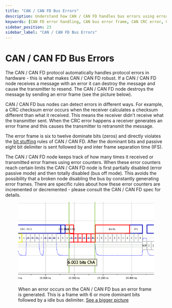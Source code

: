 ```yaml
---
title: "CAN / CAN FD Bus Errors"
description: Understand how CAN / CAN FD handles bus errors using error frames, CRC checks, and error counters to ensure reliable communication in automotive networks.
keywords: [CAN FD error handling, CAN bus error frame, CAN CRC error, CAN error counters, CAN bus off mode, CAN error passive, CAN dominant bits, CAN FD protocol errors]
sidebar_position: 23
sidebar_label: "CAN / CAN FD Bus Errors"
---
```


# CAN / CAN FD Bus Errors

The CAN / CAN FD protocol automatically handles protocol errors in hardware - this is what makes CAN / CAN FD robust. If a CAN / CAN FD node receives a message with an error it can destroy the message and cause the transmitter to resend. The CAN / CAN FD node destroys the message by sending an error frame (see the picture below).

CAN / CAN FD bus nodes can detect errors in different ways. For example, a CRC checksum error occurs when the receiver calculates a checksum different than what it received. This means the receiver didn't receive what the transmitter sent. When the CRC error happens a receiver generates an error frame and this causes the transmitter to retransmit the message.

The error frame is six to twelve dominate bits (zeros) and directly violates the [bit stuffing](../can-can-fd-bus-bit-stuffing) rules of CAN / CAN FD. After the dominant bits and passive eight bit delimiter is sent followed by and inter frame separation time (IFS).

The CAN / CAN FD node keeps track of how many times it received or transmitted error frames using error counters. When these error counters reach certain limits the CAN / CAN FD node is first partially disabled (error passive mode) and then totally disabled (bus off mode). This avoids the possibility that a broken node disabling the bus by constantly generating error frames. There are specific rules about how these error counters are incremented or decremented - please consult the CAN / CAN FD spec for details.

<div class="text--center">

<figure>

![image-35](../assets/image-35.png "image-35")
<figcaption>When an error occurs on the CAN / CAN FD bus an error frame is generated. This is a frame with 6 or more dominant bits followed by a idle bus delimiter. <a href="/img/CAN_error_frame_large.png" target="_blank">See a bigger picture</a></figcaption>
</figure>
</div>

<!-- <figure><img src="../.gitbook/assets/image (35).png" alt=""><figcaption><p>When an error occurs on the CAN / CAN FD bus an error frame is generated. This is a frame with 6 or more dominant bits followed by a idle bus delimiter. <a href="https://791501338-files.gitbook.io/~/files/v0/b/gitbook-x-prod.appspot.com/o/spaces%2FZRYtbPKu55JGqk9BcS9C%2Fuploads%2FJMVoR5ziKbOCJ4McBw7N%2FCAN_error_frame_large.png?alt=media&#x26;token=cb7bf856-e7d5-4e91-b3d7-9114336ca16e">See a bigger picture</a>.</p></figcaption></figure> -->